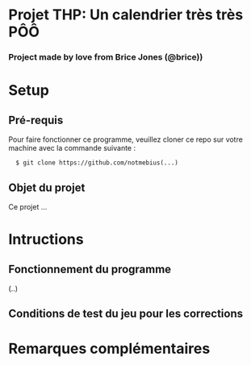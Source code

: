 # Projet THP: Un calendrier très très PÔÔ

### Project made by love from Brice Jones (@brice))

# Setup
## Pré-requis

Pour faire fonctionner ce programme, veuillez cloner ce repo sur votre machine avec la commande suivante :
```
  $ git clone https://github.com/notmebius(...)
```

## Objet du projet

Ce projet ...

# Intructions


## Fonctionnement du programme

(..)

## Conditions de test du jeu pour les corrections

# Remarques complémentaires
